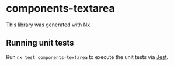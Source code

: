 # components-textarea

This library was generated with [Nx](https://nx.dev).

## Running unit tests

Run `nx test components-textarea` to execute the unit tests via [Jest](https://jestjs.io).
